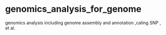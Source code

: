 # genomics_analysis_for_genome
genomics analysis including genome assembly and annotation ,caling SNP , et al.
